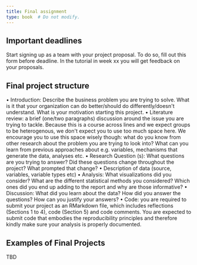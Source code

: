 ```yaml
---
title: Final assignment
type: book  # Do not modify.
---
```

## Important deadlines

Start signing up as a team with your project proposal. To do so, fill out this form before deadline. 
In the tutorial in week xx you will get feedback on your proposals. 

## Final project structure

•	Introduction: Describe the business problem you are trying to solve. What is it that your organization can do better/should do differently/doesn't understand. What is your motivation starting this project.
•	Literature review: a brief (one/two paragraphs) discussion around the issue you are trying to tackle. Because this is a course across lines and we expect groups to be heterogenous, we don't expect you to use too much space here. We encourage you to use this space wisely though: what do you know from other research about the problem you are trying to look into? What can you learn from previous approaches about e.g. variables, mechanisms that generate the data, analyses etc.
•	Research Question (s): What questions are you trying to answer? Did these questions change throughout the project? What prompted that change?
•	Description of data (source, variables, variable types etc)
•	Analysis: What visualizations did you consider? What are the different statistical methods you considered? Which ones did you end up adding to the report and why are those informative?
•	Discussion: What did you learn about the data? How did you answer the questions? How can you justify your answers? 
•	Code: you are required to submit your project as an RMarkdown file, which includes reflections (Sections 1 to 4), code (Section 5) and code comments. You are expected to submit code that embodies the reproducibility principles and therefore kindly make sure your analysis is properly documented. 



## Examples of Final Projects

TBD


